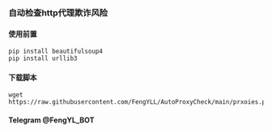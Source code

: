 ### 自动检查http代理欺诈风险
#### 使用前置
```
pip install beautifulsoup4
pip install urllib3
```
#### 下载脚本
```
wget https://raw.githubusercontent.com/FengYLL/AutoProxyCheck/main/prxoies.py
```

#### Telegram @FengYL_BOT